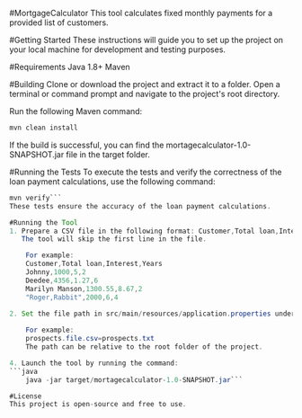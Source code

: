 #MortgageCalculator
This tool calculates fixed monthly payments for a provided list of customers.

#Getting Started
These instructions will guide you to set up the project on your local machine for development and testing purposes.

#Requirements
Java 1.8+
Maven

#Building
Clone or download the project and extract it to a folder.
Open a terminal or command prompt and navigate to the project's root directory.

Run the following Maven command:
```java
mvn clean install
```
If the build is successful, you can find the mortagecalculator-1.0-SNAPSHOT.jar file in the target folder.

#Running the Tests
To execute the tests and verify the correctness of the loan payment calculations, use the following command:
```java
mvn verify```
These tests ensure the accuracy of the loan payment calculations.

#Running the Tool
1. Prepare a CSV file in the following format: Customer,Total loan,Interest,Years.
   The tool will skip the first line in the file.

    For example:
    Customer,Total loan,Interest,Years
    Johnny,1000,5,2
    Deedee,4356,1.27,6
    Marilyn Manson,1300.55,8.67,2
    "Roger,Rabbit",2000,6,4

2. Set the file path in src/main/resources/application.properties under the prospects.file.csv property.
  
    For example:
    prospects.file.csv=prospects.txt
    The path can be relative to the root folder of the project.

4. Launch the tool by running the command:
```java
    java -jar target/mortagecalculator-1.0-SNAPSHOT.jar```

#License
This project is open-source and free to use.
